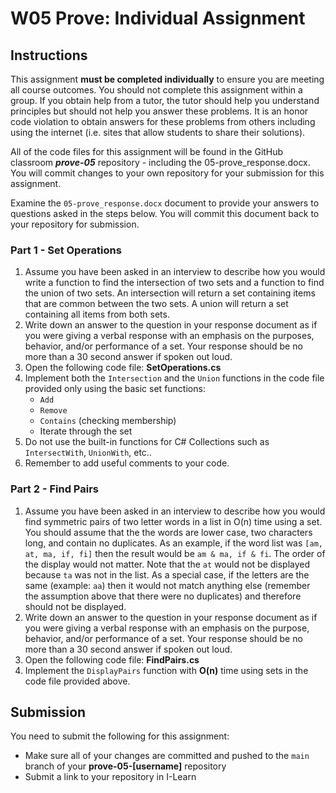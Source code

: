 # W05 Prove: Individual Assignment
## Instructions
This assignment **must be completed individually** to ensure you are meeting all course outcomes. You should not complete this assignment within a group. If you obtain help from a tutor, the tutor should help you understand principles but should not help you answer these problems. It is an honor code violation to obtain answers for these problems from others including using the internet (i.e. sites that allow students to share their solutions).

All of the code files for this assignment will be found in the GitHub classroom ***prove-05*** repository - including the 05-prove_response.docx. You will commit changes to your own repository for your submission for this assignment.

Examine the `05-prove_response.docx` document to provide your answers to questions asked in the steps below. You will commit this document back to your repository for submission.

### Part 1 - Set Operations
1. Assume you have been asked in an interview to describe how you would write a function to find the intersection of two sets and a function to find the union of two sets. An intersection will return a set containing items that are common between the two sets. A union will return a set containing all items from both sets.
2. Write down an answer to the question in your response document as if you were giving a verbal response with an emphasis on the purposes, behavior, and/or performance of a set. Your response should be no more than a 30 second answer if spoken out loud.
3. Open the following code file: **SetOperations.cs**
4. Implement both the `Intersection` and the `Union` functions in the code file provided only using the basic set functions:
    * `Add`
    * `Remove`
    * `Contains` (checking membership)
    * Iterate through the set
5. Do not use the built-in functions for C# Collections such as `IntersectWith`, `UnionWith`, etc..
6. Remember to add useful comments to your code.

### Part 2 - Find Pairs
1. Assume you have been asked in an interview to describe how you would find symmetric pairs of two letter words in a list in O(n) time using a set. You should assume that the the words are lower case, two characters long, and contain no duplicates. As an example, if the word list was `[am, at, ma, if, fi]` then the result would be `am & ma, if & fi`. The order of the display would not matter. Note that the `at` would not be displayed because `ta` was not in the list. As a special case, if the letters are the same (example: `aa`) then it would not match anything else (remember the assumption above that there were no duplicates) and therefore should not be displayed.
2. Write down an answer to the question in your response document as if you were giving a verbal response with an emphasis on the purpose, behavior, and/or performance of a set. Your response should be no more than a 30 second answer if spoken out loud.
3. Open the following code file: **FindPairs.cs**
4. Implement the `DisplayPairs` function with **O(n)** time using sets in the code file provided above.

## Submission
You need to submit the following for this assignment:
* Make sure all of your changes are committed and pushed to the `main` branch of your **prove-05-[username]** repository
* Submit a link to your repository in I-Learn

